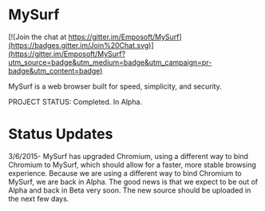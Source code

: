 MySurf
======

[![Join the chat at https://gitter.im/Emposoft/MySurf](https://badges.gitter.im/Join%20Chat.svg)](https://gitter.im/Emposoft/MySurf?utm_source=badge&utm_medium=badge&utm_campaign=pr-badge&utm_content=badge)

MySurf is a web browser built for speed, simplicity, and security.

PROJECT STATUS: Completed. In Alpha.

Status Updates
=======
3/6/2015- MySurf has upgraded Chromium, using a different way to bind Chromium to MySurf, which should allow for a faster, more stable browsing experience. Because we are using a different way to bind Chromium to MySurf, we are back in Alpha. The good news is that we expect to be out of Alpha and back in Beta very soon. The new source should be uploaded in the next few days.

